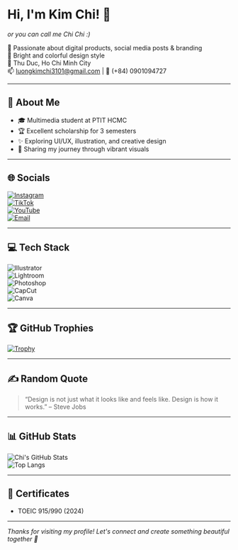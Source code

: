 # Hi, I'm Kim Chi! 👋  
_or you can call me Chi Chi :)_

🌈 Passionate about digital products, social media posts & branding  
🎨 Bright and colorful design style  
📍 Thu Duc, Ho Chi Minh City  
📫 luongkimchi3101@gmail.com | 📱 (+84) 0901094727  

---

## 💫 About Me
- 🎓 Multimedia student at PTIT HCMC  
- 🏆 Excellent scholarship for 3 semesters  
- ✨ Exploring UI/UX, illustration, and creative design  
- 📸 Sharing my journey through vibrant visuals  

---

## 🌐 Socials  
[![Instagram](https://img.shields.io/badge/-Instagram-E4405F?style=flat&logo=Instagram&logoColor=white)](https://instagram.com/chichi.psd)  
[![TikTok](https://img.shields.io/badge/-TikTok-000000?style=flat&logo=TikTok&logoColor=white)](https://tiktok.com/@babo_bubu)  
[![YouTube](https://img.shields.io/badge/-YouTube-FF0000?style=flat&logo=YouTube&logoColor=white)](https://youtube.com/@3luongkimchi373)  
[![Email](https://img.shields.io/badge/-Email-D14836?style=flat&logo=Gmail&logoColor=white)](mailto:luongkimchi3101@gmail.com)

---

## 💻 Tech Stack  
![Illustrator](https://img.shields.io/badge/-Adobe%20Illustrator-FE9A2E?style=flat&logo=Adobe%20Illustrator&logoColor=white)  
![Lightroom](https://img.shields.io/badge/-Adobe%20Lightroom-31A8FF?style=flat&logo=Adobe%20Lightroom&logoColor=white)  
![Photoshop](https://img.shields.io/badge/-Adobe%20Photoshop-31A8FF?style=flat&logo=Adobe%20Photoshop&logoColor=white)  
![CapCut](https://img.shields.io/badge/-CapCut-000000?style=flat&logo=CapCut&logoColor=white)  
![Canva](https://img.shields.io/badge/-Canva-00C4CC?style=flat&logo=Canva&logoColor=white)

---

## 🏆 GitHub Trophies  
[![Trophy](https://github-profile-trophy.vercel.app/?username=kimchi-31&theme=radical&margin-w=10&margin-h=10)](https://github.com/kimchi-31)

---

## ✍️ Random Quote  
> “Design is not just what it looks like and feels like. Design is how it works.” – Steve Jobs

---

## 📊 GitHub Stats  
![Chi's GitHub Stats](https://github-readme-stats.vercel.app/api?username=kimchi-31&show_icons=true&theme=radical)  
![Top Langs](https://github-readme-stats.vercel.app/api/top-langs/?username=kimchi-31&layout=compact&theme=radical)

---

## 🎯 Certificates  
- TOEIC 915/990 (2024)

---

_Thanks for visiting my profile! Let's connect and create something beautiful together 💖_
